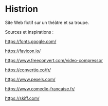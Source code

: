 # Histrion

Site Web fictif sur un théâtre et sa troupe.

Sources et inspirations :

https://fonts.google.com/

https://favicon.io/

https://www.freeconvert.com/video-compressor

https://convertio.co/fr/

https://www.pexels.com/

https://www.comedie-francaise.fr/

https://skiff.com/
